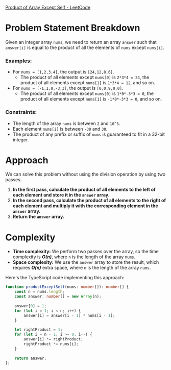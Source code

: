 [Product of Array Except Self - LeetCode](https://leetcode.com/problems/product-of-array-except-self/description/)

# Problem Statement Breakdown
Given an integer array `nums`, we need to return an array `answer` such that `answer[i]` is equal to the product of all the elements of `nums` except `nums[i]`.

### Examples:
- For `nums = [1,2,3,4]`, the output is `[24,12,8,6]`.
  - The product of all elements except `nums[0]` is `2*3*4 = 24`, the product of all elements except `nums[1]` is `1*3*4 = 12`, and so on.
- For `nums = [-1,1,0,-3,3]`, the output is `[0,0,9,0,0]`.
  - The product of all elements except `nums[0]` is `1*0*-3*3 = 0`, the product of all elements except `nums[1]` is `-1*0*-3*3 = 0`, and so on.

### Constraints:
- The length of the array `nums` is between `2` and `10^5`.
- Each element `nums[i]` is between `-30` and `30`.
- The product of any prefix or suffix of `nums` is guaranteed to fit in a 32-bit integer.

# Approach
We can solve this problem without using the division operation by using two passes.

1. **In the first pass, calculate the product of all elements to the left of each element and store it in the `answer` array.**
2. **In the second pass, calculate the product of all elements to the right of each element and multiply it with the corresponding element in the `answer` array.**
3. **Return the `answer` array.**

# Complexity
- **Time complexity:** We perform two passes over the array, so the time complexity is ***O(n)***, where `n` is the length of the array `nums`.
- **Space complexity:** We use the `answer` array to store the result, which requires ***O(n)*** extra space, where `n` is the length of the array `nums`.

Here's the TypeScript code implementing this approach:

```typescript
function productExceptSelf(nums: number[]): number[] {
    const n = nums.length;
    const answer: number[] = new Array(n);
    
    answer[0] = 1;
    for (let i = 1; i < n; i++) {
        answer[i] = answer[i - 1] * nums[i - 1];
    }
    
    let rightProduct = 1;
    for (let i = n - 1; i >= 0; i--) {
        answer[i] *= rightProduct;
        rightProduct *= nums[i];
    }
    
    return answer;
};
```
